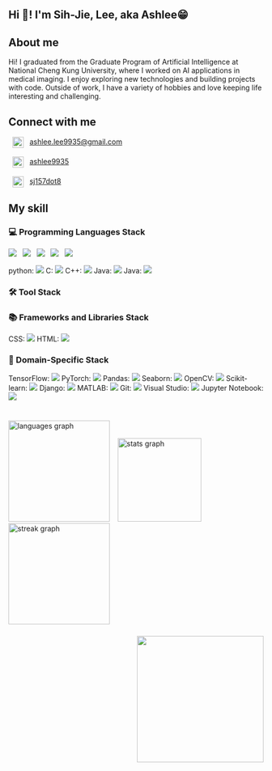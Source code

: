 <h2 align="left">Hi 👋! I'm Sih-Jie, Lee, aka Ashlee😁</h2>

###  
<!-- About me -->
<h2>About me</h2>
<p align="left">Hi! I graduated from the Graduate Program of Artificial Intelligence at National Cheng Kung University, where I worked on AI applications in medical imaging. I enjoy exploring new technologies and building projects with code. Outside of work, I have a variety of hobbies and love keeping life interesting and challenging.</p>

### 
<!-- Connect with me -->
<h2>Connect with me</h2>

<div align="left">  <!-- mail -->
  &nbsp;
  <img align="center" src="https://cdn-icons-png.flaticon.com/128/732/732200.png" alt="Ashlee's mail" height="22" />&nbsp;&nbsp;
  <a href="mailto:ashlee.lee9935@gmail.com" target="_blank">
    ashlee.lee9935@gmail.com
  </a>
</div><br>

<div align="left">  <!-- LinkedIn -->
  &nbsp;
  <img align="center" src="https://cdn-icons-png.flaticon.com/128/3536/3536505.png" alt="Ashlee's LinkedIn" height="22" />&nbsp;&nbsp; 
  <a href="https://www.linkedin.com/in/ashlee9935/" target="_blank">
    ashlee9935
  </a>
</div><br>

<div align="left">  <!-- Instagram -->
  &nbsp;
    <img align="center" src="https://raw.githubusercontent.com/rahuldkjain/github-profile-readme-generator/master/src/images/icons/Social/instagram.svg" alt="sj157dot8" height="22" />&nbsp;&nbsp;
  <a href="https://www.instagram.com/sj157dot8?igsh=MTk1eXkzbjF4OGx2cQ%3D%3D&utm_source=qr" target="_blank">
    sj157dot8
  </a>
</div>


###
<!-- My skill -->
<h2>My skill</h2>
<!-- Programming Languages -->

<h3>💻 Programming Languages Stack</h3>  <!-- Python, C++, C, Java -->
<p>
<img src="https://img.shields.io/badge/Python-3776AB?style=for-the-badge&logo=python&logoColor=white"> &nbsp; 
  <img src="https://img.shields.io/badge/C%2B%2B-00599C?style=for-the-badge&logo=c%2B%2B&logoColor=white"> &nbsp; 
  <img src="https://img.shields.io/badge/C-00599C?style=for-the-badge&logo=c&logoColor=white"> &nbsp; 
  <img src="https://img.shields.io/badge/C%2B%2B-00599C?style=flat&logo=c%2B%2B&logoColor=white"> &nbsp; 
  <img src="https://img.shields.io/badge/C-00599C?style=flat&logo=java&logoColor=white"> &nbsp; 
  <img src="">
</p>

python: <img src="https://img.shields.io/badge/Python-3776AB?style=for-the-badge&logo=python&logoColor=white">
C: <img src="https://img.shields.io/badge/C-00599C?style=for-the-badge&logo=c&logoColor=white">
C++: <img src="https://img.shields.io/badge/C++-00599C?style=for-the-badge&logo=c%2B%2B&logoColor=white">
Java: <img src="https://img.shields.io/badge/Java-007396?style=for-the-badge&logo=java&logoColor=white">
Java: <img src="https://img.shields.io/badge/Java-ED8B00?style=for-the-badge&logo=openjdk&logoColor=white">



<!-- Tool -->
<h3>🛠️ Tool Stack</h3>  <!-- eg. Visual Studio Code, Git, IntelliJ IDEA, Jupyter Notebook, Vim -->


<!-- Frameworks and Libraries -->
<h3>📚 Frameworks and Libraries Stack</h3>  <!-- eg. React.js, Spring Boot, Django, TensorFlow, Pandas -->
CSS: <img src="https://img.shields.io/badge/CSS-1572B6?style=for-the-badge&logo=css3&logoColor=white">
HTML: <img src="https://img.shields.io/badge/HTML-E34F26?style=for-the-badge&logo=html5&logoColor=white">

<!-- Domain-Specific -->
<h3>🤖 Domain-Specific Stack</h3>  <!-- eg. PyTorch, Scikit-learn, OpenCV, NLTK, Hugging Face Transformers -->



TensorFlow: <img src="https://img.shields.io/badge/TensorFlow-FF6F00?style=for-the-badge&logo=tensorflow&logoColor=white">
PyTorch: <img src="https://img.shields.io/badge/PyTorch-EE4C2C?style=for-the-badge&logo=pytorch&logoColor=white">
Pandas: <img src="https://img.shields.io/badge/Pandas-150458?style=for-the-badge&logo=pandas&logoColor=white">
Seaborn: <img src="https://img.shields.io/badge/Seaborn-4C72B0?style=for-the-badge&logo=seaborn&logoColor=white">
OpenCV: <img src="https://img.shields.io/badge/OpenCV-5C3EE8?style=for-the-badge&logo=opencv&logoColor=white">
Scikit-learn: <img src="https://img.shields.io/badge/scikit--learn-F7931E?style=for-the-badge&logo=scikit-learn&logoColor=white">
Django: <img src="https://img.shields.io/badge/Django-092E20?style=for-the-badge&logo=django&logoColor=white">
MATLAB: <img src="https://img.shields.io/badge/MATLAB-0076A8?style=for-the-badge&logo=mathworks&logoColor=white">
Git: <img src="https://img.shields.io/badge/Git-F05032?style=for-the-badge&logo=git&logoColor=white">
Visual Studio: <img src="https://img.shields.io/badge/Visual_Studio-5C2D91?style=for-the-badge&logo=visual-studio&logoColor=white">
Jupyter Notebook: <img src="https://img.shields.io/badge/Jupyter-F37626?style=for-the-badge&logo=jupyter&logoColor=white">


<!-- Not learned yet
<!-- OS --
<h3>🖥️ OS Stack</h3>  <!-- eg. Linux (Ubuntu, CentOS), Windows, macOS --
<!-- Project Management --
<h3>📊 Project Management Stack</h3>  <!-- eg. Agile/Scrum, Jira, Trello, Confluence, Kanban --
<!-- Database and Data Management --
<h3>🗄️ Database and Data Management Stack</h3>  <!-- eg. MySQL, PostgreSQL, MongoDB, Redis, Apache Kafka --
<!-- Cloud and Deployment --
<h3>☁️ Cloud and Deployment Stack</h3>  <!-- eg. AWS (EC2, S3), Google Cloud Platform, Azure, Docker, Kubernetes --
<!-- DevOps and CI/CD --
<h3>🔄 DevOps and CI/CD Stack</h3>  <!-- eg. Jenkins, GitHub Actions, Ansible, Prometheus, ELK Stack --
<!-- Testing and Quality Assurance --
<h3>🧪 Testing and Quality Assurance Stack</h3>  <!-- eg. JUnit, Pytest, Selenium, Postman, SonarQube --
-->


###
<br clear="both">

<div align="left">
  <img src="https://github-readme-stats.vercel.app/api/top-langs?username=sihjie&locale=en&hide_title=false&layout=compact&card_width=320&langs_count=6&theme=ayu-mirage&hide_border=false" height="200" alt="languages graph" /> &nbsp;&nbsp;
  <img src="https://github-readme-stats.vercel.app/api?username=sihjie&hide_title=false&hide_rank=false&show_icons=true&include_all_commits=true&count_private=true&disable_animations=false&theme=ayu-mirage&locale=en&hide_border=false" height="165" alt="stats graph" />
</div>

<div align="left">
  <img src="https://streak-stats.demolab.com?user=sihjie&locale=en&mode=daily&theme=ayu-mirage&hide_border=false&border_radius=5" height="200" alt="streak graph"  />
</div>

###
<!-- Maltese typing -->
<img align="right" height="250" src="https://media3.giphy.com/media/v1.Y2lkPTc5MGI3NjExMXQzOTl3dzdodjh0aHkwajdhMjllb2Vjbm55ZndkOGY0cWhjenBtcSZlcD12MV9pbnRlcm5hbF9naWZfYnlfaWQmY3Q9cw/yVih5iDoA8XTaJLl54/giphy.gif"  />

###
